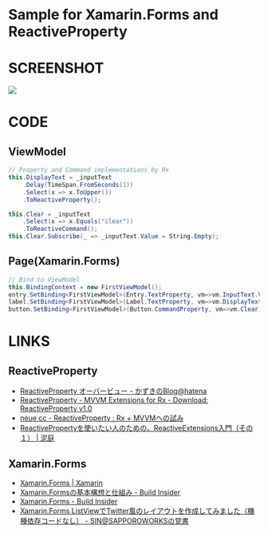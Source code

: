 Sample for Xamarin.Forms and ReactiveProperty
======================================

# SCREENSHOT

![](https://dl.dropboxusercontent.com/u/264530/qiita/using_xamarin_forms_with_reactiveproperty_03.gif)

# CODE

## ViewModel

```csharp
// Property and Command implementations by Rx
this.DisplayText = _inputText
    .Delay(TimeSpan.FromSeconds(1))
    .Select(x => x.ToUpper())
    .ToReactiveProperty();

this.Clear = _inputText
    .Select(x => x.Equals("clear"))
    .ToReactiveCommand();
this.Clear.Subscribe(_ => _inputText.Value = String.Empty);
```

## Page(Xamarin.Forms)

```csharp
// Bind to ViewModel
this.BindingContext = new FirstViewModel();
entry.SetBinding<FirstViewModel>(Entry.TextProperty, vm=>vm.InputText.Value);
label.SetBinding<FirstViewModel>(Label.TextProperty, vm=>vm.DisplayText.Value);
button.SetBinding<FirstViewModel>(Button.CommandProperty, vm=>vm.Clear);
```


# LINKS

## ReactiveProperty

* [ReactiveProperty オーバービュー - かずきのBlog@hatena](http://okazuki.hatenablog.com/entry/2014/05/07/014133)
* [ReactiveProperty - MVVM Extensions for Rx - Download: ReactiveProperty v1.0](https://reactiveproperty.codeplex.com/releases/view/132232)
* [neue cc - ReactiveProperty : Rx + MVVMへの試み](http://neue.cc/2011/08/26_341.html)
* [ReactivePropertyを使いたい人のための、ReactiveExtensions入門（その１） | 泥庭](http://yone64.wordpress.com/2014/06/20/reactiveproperty%E3%82%92%E4%BD%BF%E3%81%84%E3%81%9F%E3%81%84%E4%BA%BA%E3%81%AE%E3%81%9F%E3%82%81%E3%81%AE%E3%80%81reactiveextensions%E5%85%A5%E9%96%80%EF%BC%88%E3%81%9D%E3%81%AE%EF%BC%91%EF%BC%89/)

## Xamarin.Forms

* [Xamarin.Forms | Xamarin](http://developer.xamarin.com/guides/cross-platform/xamarin-forms/)
* [Xamarin.Formsの基本構想と仕組み - Build Insider](http://www.buildinsider.net/mobile/insidexamarin/14)
* [Xamarin.Forms - Build Insider](http://www.buildinsider.net/tagcloud?tag=Xamarin.Forms)
* [Xamarin.Forms ListViewでTwitter風のレイアウトを作成してみました（機種依存コードなし） - SIN@SAPPOROWORKSの覚書](http://furuya02.hatenablog.com/entry/2014/08/08/003036)
